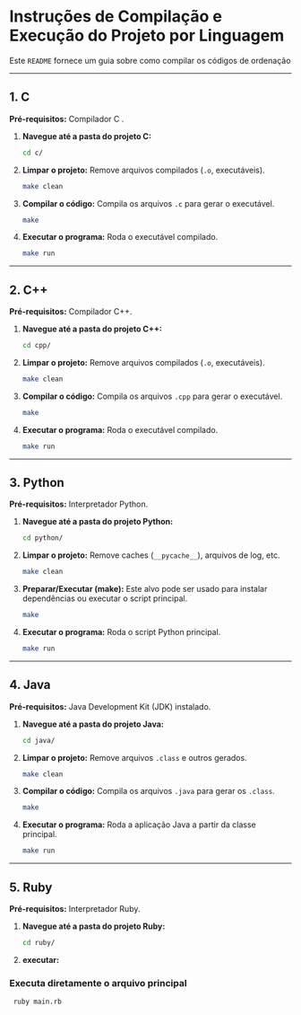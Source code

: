 # Instruções de Compilação e Execução do Projeto por Linguagem

Este `README` fornece um guia sobre como compilar os códigos de ordenação

---

## 1. C

**Pré-requisitos:** Compilador C .

1.  **Navegue até a pasta do projeto C:**
    ```bash
    cd c/
    ```
2.  **Limpar o projeto:**
    Remove arquivos compilados (`.o`, executáveis).
    ```bash
    make clean
    ```
3.  **Compilar o código:**
    Compila os arquivos `.c` para gerar o executável.
    ```bash
    make
    ```
4.  **Executar o programa:**
    Roda o executável compilado.
    ```bash
    make run
    ```

---

## 2. C++

**Pré-requisitos:** Compilador C++.

1.  **Navegue até a pasta do projeto C++:**
    ```bash
    cd cpp/
    ```
2.  **Limpar o projeto:**
    Remove arquivos compilados (`.o`, executáveis).
    ```bash
    make clean
    ```
3.  **Compilar o código:**
    Compila os arquivos `.cpp` para gerar o executável.
    ```bash
    make
    ```
4.  **Executar o programa:**
    Roda o executável compilado.
    ```bash
    make run
    ```
  
---

## 3. Python


**Pré-requisitos:** Interpretador Python.

1.  **Navegue até a pasta do projeto Python:**
    ```bash
    cd python/
    ```
2.  **Limpar o projeto:**
    Remove caches (`__pycache__`), arquivos de log, etc.
    ```bash
    make clean
    ```
3.  **Preparar/Executar (make):**
    Este alvo pode ser usado para instalar dependências ou executar o script principal.
    ```bash
    make
    ```
4.  **Executar o programa:**
    Roda o script Python principal.
    ```bash
    make run
    ```

---

## 4. Java

**Pré-requisitos:** Java Development Kit (JDK) instalado.

1.  **Navegue até a pasta do projeto Java:**
    ```bash
    cd java/
    ```
2.  **Limpar o projeto:**
    Remove arquivos `.class` e outros gerados.
    ```bash
    make clean
    ```
3.  **Compilar o código:**
    Compila os arquivos `.java` para gerar os `.class`.
    ```bash
    make
    ```
4.  **Executar o programa:**
    Roda a aplicação Java a partir da classe principal.
    ```bash
    make run
    ```
  
---

## 5. Ruby


**Pré-requisitos:** Interpretador Ruby.

1.  **Navegue até a pasta do projeto Ruby:**
    ```bash
    cd ruby/
    ```
2.  **executar:**
   ### Executa diretamente o arquivo principal
   
   ```bash
    ruby main.rb

  
  

